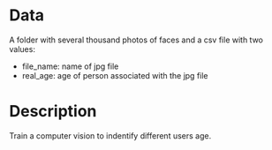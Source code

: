 # Data
A folder with several thousand photos of faces and a csv file with two values:
* file_name: name of jpg file
* real_age: age of person associated with the jpg file

# Description
Train a computer vision to indentify different users age.
